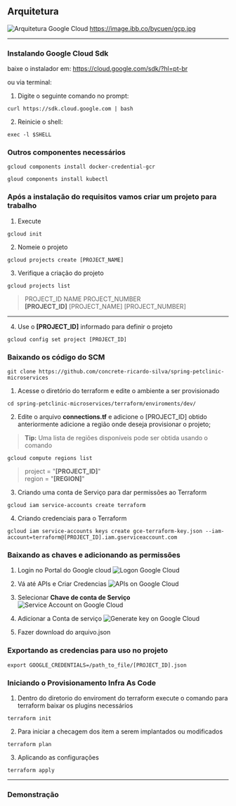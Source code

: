 ## Arquitetura
![Arquitetura Google Cloud](https://image.ibb.co/bycuen/gcp.jpg)
https://image.ibb.co/bycuen/gcp.jpg

------
### Instalando Google Cloud Sdk

baixe o instalador em:
https://cloud.google.com/sdk/?hl=pt-br

ou via terminal: 

1. Digite o seguinte comando no prompt:
```
curl https://sdk.cloud.google.com | bash
```
2. Reinicie o shell:
```
exec -l $SHELL
```

### Outros componentes necessários
``` 
gcloud components install docker-credential-gcr
```
```
gloud components install kubectl
```

### Após a instalação do requisitos vamos criar um projeto para trabalho 

1. Execute
```
gcloud init
```
2. Nomeie o projeto 
```
gcloud projects create [PROJECT_NAME]
```
3. Verifique a criação do projeto
```
gcloud projects list 
```

>PROJECT_ID NAME PROJECT_NUMBER    
>**[PROJECT_ID]** [PROJECT_NAME] [PROJECT_NUMBER]
------

4. Use o **[PROJECT_ID]** informado para definir o projeto 

```
gcloud config set project [PROJECT_ID]
```

### Baixando os código do SCM

```
git clone https://github.com/concrete-ricardo-silva/spring-petclinic-microservices
```

1. Acesse o diretório do terraform e edite o ambiente a ser provisionado

```
cd spring-petclinic-microservices/terraform/enviroments/dev/
```
2. Edite o arquivo **connections.tf** e adicione o [PROJECT_ID] obtido anteriormente
adicione a região onde deseja provisionar o projeto;

> **Tip:** Uma lista de regiões disponíveis pode ser obtida usando o comando
```
gcloud compute regions list
```
> project = "**[PROJECT_ID]**"  
> region = "**[REGION]**" 

3. Criando uma conta de Serviço para dar permissões ao Terraform

```
gcloud iam service-accounts create terraform 
```

4. Criando credenciais para o Terraform
```
gcloud iam service-accounts keys create gce-terraform-key.json --iam-account=terraform@[PROJECT_ID].iam.gserviceaccount.com
```

### Baixando as chaves e adicionando as permissões


1. Login no Portal do Google cloud
![Logon Google Cloud](https://image.ibb.co/cMpfFS/logon.jpg)

2. Vá até APIs e Criar Credencias
![APIs on Google Cloud](https://image.ibb.co/e0MuaS/apis.jpg)

3. Selecionar **Chave de conta de Serviço**
![Service Account on Google Cloud](https://image.ibb.co/bSZEaS/serviceaccount.jpg)

4. Adicionar a Conta de serviço 
![Generate key on Google Cloud](https://image.ibb.co/iAMuaS/terraformaccount.jpg)

5. Fazer download do arquivo.json


### Exportando as credencias para uso no projeto
```
export GOOGLE_CREDENTIALS=/path_to_file/[PROJECT_ID].json
```


### Iniciando o Provisionamento **Infra As Code**

1. Dentro do diretorio do enviroment do terraform execute o comando para terraform baixar os plugins necessários

```
terraform init
``` 

2. Para iniciar a checagem dos item a serem implantados ou modificados 
```
terraform plan 
```

3. Aplicando as configurações 

```
terraform apply
```
------
### Demonstração
